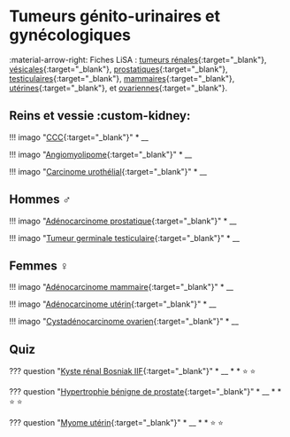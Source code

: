 # Tumeurs génito-urinaires et gynécologiques

:material-arrow-right: Fiches LiSA : [tumeurs rénales](https://livret.uness.fr/lisa/Tumeurs_du_rein_de_l%E2%80%99adulte){:target="_blank"}, [vésicales](https://livret.uness.fr/lisa/Tumeurs_v%C3%A9sicales){:target="_blank"}, [prostatiques](https://livret.uness.fr/lisa/Tumeurs_de_la_prostate){:target="_blank"}, [testiculaires](https://livret.uness.fr/lisa/Tumeurs_du_testicule){:target="_blank"}, [mammaires](https://livret.uness.fr/lisa/Tumeurs_du_sein){:target="_blank"}, [utérines](https://livret.uness.fr/lisa/Tumeurs_du_col_ut%C3%A9rin,_tumeur_du_corps_ut%C3%A9rin){:target="_blank"}, et [ovariennes](https://livret.uness.fr/lisa/Tumeurs_de_l%E2%80%99ovaire){:target="_blank"}.

## Reins et vessie :custom-kidney:

!!! imago "[CCC](){:target="_blank"}"
    * __

!!! imago "[Angiomyolipome](){:target="_blank"}"
    * __

!!! imago "[Carcinome urothélial](){:target="_blank"}"
    * __

## Hommes :male_sign:

!!! imago "[Adénocarcinome prostatique](){:target="_blank"}"
    * __

!!! imago "[Tumeur germinale testiculaire](){:target="_blank"}"
    * __


## Femmes :female_sign:

!!! imago "[Adénocarcinome mammaire](){:target="_blank"}"
    * __

!!! imago "[Adénocarcinome utérin](){:target="_blank"}"
    * __

!!! imago "[Cystadénocarcinome ovarien](){:target="_blank"}"
    * __


## Quiz

??? question "[Kyste rénal Bosniak IIF](){:target="_blank"}"
    * __
    * 
    * :star:  :star:

??? question "[Hypertrophie bénigne de prostate](){:target="_blank"}"
    * __
    * 
    * :star:  :star:

??? question "[Myome utérin](){:target="_blank"}"
    * __
    * 
    * :star:  :star: